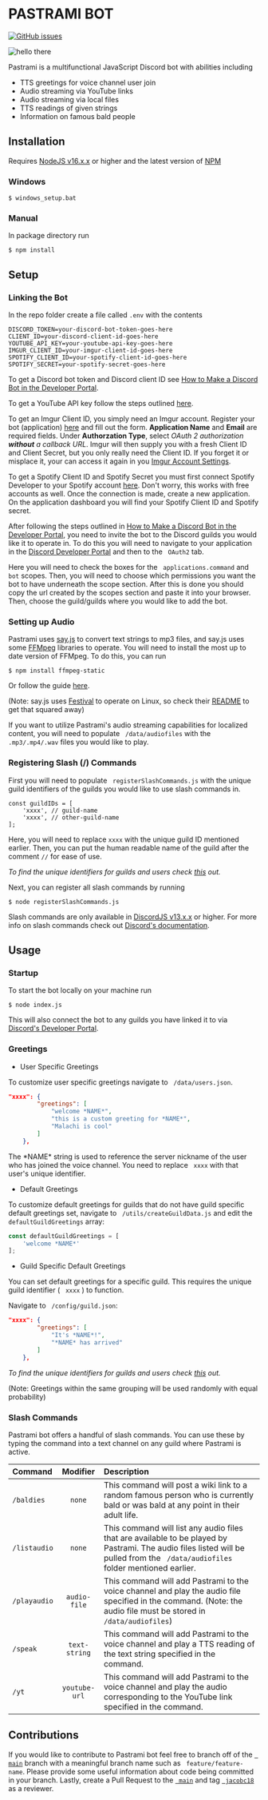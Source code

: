 # PASTRAMI BOT

[![GitHub issues](https://img.shields.io/github/issues/jacobc18/js-discord-bot)](https://github.com/jacobc18/js-discord-bot/issues)

![hello there](https://media.giphy.com/media/3ornk57KwDXf81rjWM/giphy.gif)




Pastrami is a multifunctional JavaScript Discord bot with abilities including

- TTS greetings for voice channel user join
- Audio streaming via YouTube links 
- Audio streaming via local files
- TTS readings of given strings
- Information on famous bald people

## Installation

Requires [NodeJS v16.x.x](https://nodejs.org/en/) or higher and the latest version of [NPM](https://docs.npmjs.com/cli/v7/commands/npm-install)

### Windows

```
$ windows_setup.bat
```

### Manual

In package directory run

```
$ npm install
```

## Setup

### Linking the Bot

In the repo folder create a file called ``` .env ``` with the contents

```
DISCORD_TOKEN=your-discord-bot-token-goes-here
CLIENT_ID=your-discord-client-id-goes-here
YOUTUBE_API_KEY=your-youtube-api-key-goes-here
IMGUR_CLIENT_ID=your-imgur-client-id-goes-here
SPOTIFY_CLIENT_ID=your-spotify-client-id-goes-here
SPOTIFY_SECRET=your-spotify-secret-goes-here
```

To get a Discord bot token and Discord client ID see [How to Make a Discord Bot in the Developer Portal](https://realpython.com/how-to-make-a-discord-bot-python/#how-to-make-a-discord-bot-in-the-developer-portal).

To get a YouTube API key follow the steps outlined [here](https://developers.google.com/youtube/v3/getting-started).

To get an Imgur Client ID, you simply need an Imgur account. Register your bot (application) [here](https://api.imgur.com/oauth2/addclient) and fill out the form.
**Application Name** and **Email** are required fields. Under **Authorzation Type**, select *OAuth 2 authorization **without** a callback URL*. Imgur will then supply you with a fresh Client ID and Client Secret, but you only really need the Client ID. If you forget it or misplace it, your can access it again in you [Imgur Account Settings](https://imgur.com/account/settings/apps).

To get a Spotify Client ID and Spotify Secret you must first connect Spotify Developer to your Spotify account [here](https://developer.spotify.com/dashboard/login). Don't worry, this works with free accounts as well. Once the connection is made, create a new application. On the application dashboard you will find your Spotify Client ID and Spotify secret.

After following the steps outlined in [How to Make a Discord Bot in the Developer Portal](https://realpython.com/how-to-make-a-discord-bot-python/#how-to-make-a-discord-bot-in-the-developer-portal), you need to invite the bot to the Discord guilds you would like it to operate in. To do this you will need to navigate to your application in the [Discord Developer Portal](https://discord.com/developers/applications) and then to the ``` OAuth2``` tab. 

Here you will need to check the boxes for the ``` applications.command``` and ``` bot``` scopes. Then, you will need to choose which permissions you want the bot to have underneath the scope section. After this is done you should copy the url created by the scopes section and paste it into your browser. Then, choose the guild/guilds where you would like to add the bot.  

### Setting up Audio 

Pastrami uses [say.js](https://github.com/Marak/say.js) to convert text strings to mp3 files, and say.js uses some [FFMpeg](https://www.ffmpeg.org/) libraries to operate. You will need to install the most up to date version of FFMpeg. To do this, you can run

```
$ npm install ffmpeg-static
```

Or follow the guide [here](https://www.wikihow.com/Install-FFmpeg-on-Windows). 

(Note: say.js uses [Festival](https://www.cstr.ed.ac.uk/projects/festival/) to operate on Linux, so check their [README](https://github.com/Marak/say.js/blob/master/README.md) to get that squared away)

If you want to utilize Pastrami's audio streaming capabilities for localized content, you will need to populate ``` /data/audiofiles``` with the ```.mp3/.mp4/.wav``` files you would like to play.

### Registering Slash (/) Commands

First you will need to populate ``` registerSlashCommands.js``` with the unique guild identifiers of the guilds you would like to use slash commands in.

```
const guildIDs = [
    'xxxx', // guild-name
    'xxxx', // other-guild-name
];
```

Here, you will need to replace ```xxxx```  with the unique guild ID mentioned earlier. Then, you can put the human readable name of the guild after the comment ```//```  for ease of use.

*To find the unique identifiers for guilds and users check [this](https://support.discord.com/hc/en-us/articles/206346498-Where-can-I-find-my-User-Server-Message-ID-) out.*

Next, you can register all slash commands by running 

```
$ node registerSlashCommands.js
```

Slash commands are only available in [DiscordJS v13.x.x](https://discordjs.guide/additional-info/changes-in-v13.html#before-you-start) or higher. For more info on slash commands check out [Discord's documentation](https://discordjs.guide/interactions/registering-slash-commands.html#guild-commands).

## Usage

### Startup 

To start the bot locally on your machine run

```
$ node index.js
```

This will also connect the bot to any guilds you have linked it to via [Discord's Developer Portal](http://discordapp.com/developers/applications).

### Greetings

- User Specific Greetings 

To customize user specific greetings navigate to ``` /data/users.json```. 

```json
"xxxx": {
        "greetings": [
            "welcome *NAME*",
            "this is a custom greeting for *NAME*",
            "Malachi is cool"
        ]
    },
```

The \*NAME\* string is used to reference the server nickname of the user who has joined the voice channel. You need to replace ``` xxxx``` with that user's unique identifier.

- Default Greetings 

To customize default greetings for guilds that do not have guild specific default greetings set, navigate to ``` /utils/createGuildData.js``` and edit the `defaultGuildGreetings` array:

```js
const defaultGuildGreetings = [
    'welcome *NAME*'
];
```

- Guild Specific Default Greetings 

You can set default greetings for a specific guild. This requires the unique guild identifier ( ``` xxxx``` ) to function. 

Navigate to ``` /config/guild.json```:

```json
"xxxx": {
        "greetings": [
            "It's *NAME*!",
            "*NAME* has arrived"
        ]
    },
```

*To find the unique identifiers for guilds and users check [this](https://support.discord.com/hc/en-us/articles/206346498-Where-can-I-find-my-User-Server-Message-ID-) out.*

(Note: Greetings within the same grouping will be used randomly with equal probability)

### Slash Commands

Pastrami bot offers a handful of slash commands. You can use these by typing the command into a text channel on any guild where Pastrami is active.

|Command|Modifier | Description |
|:---| :---: | :--- |
| ```/baldies``` |```none``` |This command will post a wiki link to a random famous person who is currently bald or was bald at any point in their adult life. |
| ```/listaudio``` |```none``` | This command will list any audio files that are available to be played by Pastrami. The audio files listed will be pulled from the ``` /data/audiofiles``` folder mentioned earlier.|
| ```/playaudio``` | ```audio-file``` | This command will add Pastrami to the voice channel and play the audio file specified in the command. (Note: the audio file must be stored in ``` /data/audiofiles```) |
| ```/speak``` |```text-string``` | This command will add Pastrami to the voice channel and play a TTS reading of the text string specified in the command.|
| ```/yt ``` |```youtube-url```| This command will add Pastrami to the voice channel and play the audio corresponding to the YouTube link specified in the command.|

## Contributions 

If you would like to contribute to Pastrami bot feel free to branch off of the [``` main```](https://github.com/jacobc18/js-discord-bot) branch with a meaningful branch name such as ``` feature/feature-name```. Please provide some useful information about code being committed in your branch. Lastly, create a Pull Request to the [``` main```](https://github.com/jacobc18/js-discord-bot) and tag [``` jacobc18```](https://github.com/jacobc18) as a reviewer.
